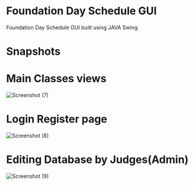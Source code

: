 # Foundation Day Schedule GUI
Foundation Day Schedule GUI built using JAVA Swing

# Snapshots

# Main Classes views

![Screenshot (7)](https://user-images.githubusercontent.com/50120271/66168016-9c48b800-e659-11e9-8ae4-4cfad153765c.png)

# Login Register page

![Screenshot (8)](https://user-images.githubusercontent.com/50120271/66168174-1bd68700-e65a-11e9-8b61-d2102e649fe6.png)

# Editing Database by Judges(Admin)

![Screenshot (9)](https://user-images.githubusercontent.com/50120271/66168241-5b04d800-e65a-11e9-931c-a2456d555ba9.png)
